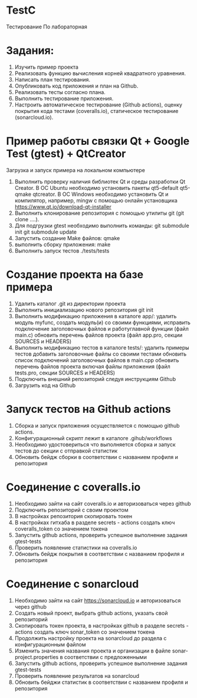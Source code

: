 # TestC
Тестирование По лабораторная

# Задания:
  1. Изучить пример проекта
  2. Реализовать функцию вычисления корней квадратного уравнения.
  3. Написать план тестирования.
  4. Опубликовать код приложения и план на Github.
  5. Реализовать тесты согласно плана.
  6. Выполнить тестирование приложения.
  7. Настроить автоматическое тестирование (Github actions), оценку покрытия кода тестами (coveralls.io), статическое тестирование (sonarcloud.io).

# Пример работы связки Qt + Google Test (gtest) + QtCreator
Загрузка и запуск примера на локальном компьютере
1. Выполнить проверку наличия библиотек Qt и среды разработки Qt Creator. В ОС Ubuntu необходимо установить пакеты qt5-default qt5-qmake qtcreator. В ОС Windows необходимо установить Qt и компилятор, например, mingw с помощью онлайн установщика https://www.qt.io/download-qt-installer
2. Выполнить клонирование репозитория с помощью утилиты git (git clone ....).
3. Для подгрузки gtest необходимо выполнить команды:
git submodule init
git submodule update
4. Запустить создание Make файлов:
qmake
5. выполнить сборку приложения:
make
6. Выполнить запуск тестов
./tests/tests
# Создание проекта на базе примера
1. Удалить каталог .git из директории проекта
2. Выполнить инициализацию нового репозитория
git init
3. Выполнить модификацию приложения в каталоге app/:
		удалить модуль myfunc,
		создать модуль(и) со своими функциями,
		исправить подключение заголовочных файлов и работуглавной функции (файл main.c)
		обновить перечень файлов проекта (файл app.pro, секции SOURCES и HEADERS)
4. Выполнить модификацию тестов в каталоге tests/:
		удалить примеры тестов
		добавить заголовочные файлы со своими тестами
		обновить список подключений заголовочных файлов в main.cpp
		обновить перечень файлов проекта включая файлы приложения (файл tests.pro, секции SOURCES и HEADERS)
5. Подключить внешний репозиторий следуя инструкциям Github
6. Загрузить код на Github
# Запуск тестов на Github actions
1. Сборка и запуск приложения осуществляется с помощью github actions.
2. Конфигурационный скрипт лежит в каталоге .gihub/workflows
3. Необходимо удостовериться что выполняется сборка и запуск тестов до секции с отправкой статистик
4. Обновить бейдж сборки в соответствии с названием профиля и репозитория
# Соединение с coveralls.io
1. Необходимо зайти на сайт coveralls.io и авторизоваться через github
2. Подключить репозиторий с своим проектом
3. В настройках репозитория скопировать токен
4. В настройках гитхаба в разделе secrets - actions создать ключ coveralls_token со значением токена
5. Запустить github actions, проверить успешное выполнение задания gtest-tests
6. Проверить появление статистики на coveralls.io
7. Обновить бейдж покрытия в соответствии с названием профиля и репозитория
# Соединение с sonarcloud
1. Необходимо зайти на сайт https://sonarcloud.io и авторизоваться через github
2. Создать новый проект, выбрать github actions, указать свой репозиторий
3. Скопировать токен проекта, в настройках github в разделе secrets - actions создать ключ sonar_token со значением токена
4. Продолжить настройку проекта на sonarcloud до раздела с конфигурационным файлом
5. Изменить значения названия проекта и организации в файле sonar-project.properties в соответствии с предложенными
6. Запустить github actions, проверить успешное выполнение задания gtest-tests
7. Проверить появление результатов на sonarcloud
8. Обновить бейджи статистик в соответствии с названием профиля и репозитория
